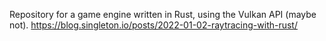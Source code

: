 Repository for a game engine written in Rust, using the Vulkan API (maybe not).
https://blog.singleton.io/posts/2022-01-02-raytracing-with-rust/
